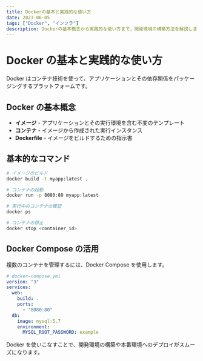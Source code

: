 ```yaml
---
title: Dockerの基本と実践的な使い方
date: 2023-06-05
tags: ["Docker", "インフラ"]
description: Dockerの基本概念から実践的な使い方まで、開発環境の構築方法を解説します
---
```


# Docker の基本と実践的な使い方

Docker はコンテナ技術を使って、アプリケーションとその依存関係をパッケージングするプラットフォームです。

## Docker の基本概念

- **イメージ** - アプリケーションとその実行環境を含む不変のテンプレート
- **コンテナ** - イメージから作成された実行インスタンス
- **Dockerfile** - イメージをビルドするための指示書

## 基本的なコマンド

```bash
# イメージのビルド
docker build -t myapp:latest .

# コンテナの起動
docker run -p 8080:80 myapp:latest

# 実行中のコンテナの確認
docker ps

# コンテナの停止
docker stop <container_id>
```

## Docker Compose の活用

複数のコンテナを管理するには、Docker Compose を使用します。

```yaml
# docker-compose.yml
version: "3"
services:
  web:
    build: .
    ports:
      - "8080:80"
  db:
    image: mysql:5.7
    environment:
      MYSQL_ROOT_PASSWORD: example
```

Docker を使いこなすことで、開発環境の構築や本番環境へのデプロイがスムーズになります。
